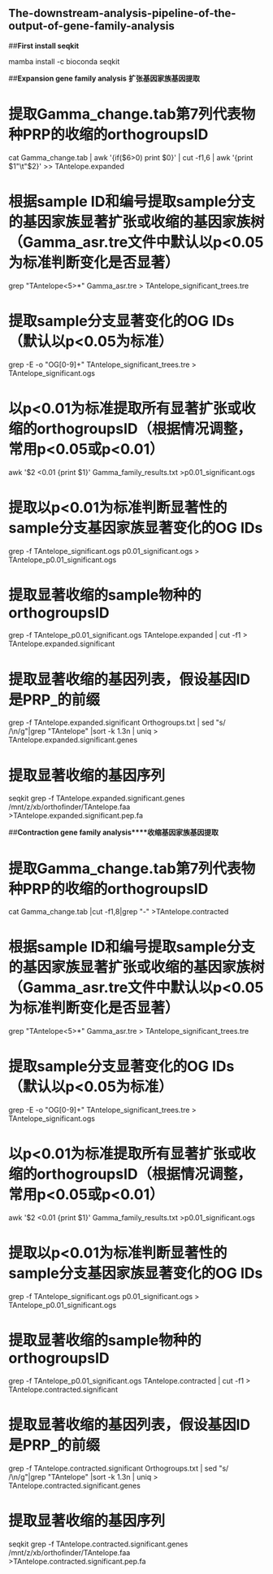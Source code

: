 ## **The-downstream-analysis-pipeline-of-the-output-of-gene-family-analysis**

##**First install seqkit**

mamba install -c bioconda seqkit

##**Expansion gene family analysis** **扩张基因家族基因提取**

# **提取Gamma_change.tab第7列代表物种PRP的收缩的orthogroupsID**
cat Gamma_change.tab | awk '{if($6>0) print $0}' | cut -f1,6 | awk '{print $1"\t"$2}' >> TAntelope.expanded

# **根据sample ID和编号提取sample分支的基因家族显著扩张或收缩的基因家族树（Gamma_asr.tre文件中默认以p<0.05为标准判断变化是否显著）**
grep "TAntelope<5>\*" Gamma_asr.tre > TAntelope_significant_trees.tre

# 提取sample分支显著变化的OG IDs （默认以p<0.05为标准）
grep -E -o "OG[0-9]+" TAntelope_significant_trees.tre > TAntelope_significant.ogs

# **以p<0.01为标准提取所有显著扩张或收缩的orthogroupsID（根据情况调整，常用p<0.05或p<0.01）**
awk '$2 <0.01 {print $1}' Gamma_family_results.txt >p0.01_significant.ogs

# **提取以p<0.01为标准判断显著性的sample分支基因家族显著变化的OG IDs**
grep -f TAntelope_significant.ogs p0.01_significant.ogs > TAntelope_p0.01_significant.ogs

# **提取显著收缩的sample物种的orthogroupsID**
grep -f TAntelope_p0.01_significant.ogs TAntelope.expanded | cut -f1 > TAntelope.expanded.significant

# **提取显著收缩的基因列表，假设基因ID是PRP_的前缀**
grep -f TAntelope.expanded.significant Orthogroups.txt | sed "s/ /\n/g"|grep "TAntelope" |sort -k 1.3n | uniq > TAntelope.expanded.significant.genes

# **提取显著收缩的基因序列**
seqkit grep -f TAntelope.expanded.significant.genes /mnt/z/xb/orthofinder/TAntelope.faa >TAntelope.expanded.significant.pep.fa

##**Contraction gene family analysis****收缩基因家族基因提取**

# **提取Gamma_change.tab第7列代表物种PRP的收缩的orthogroupsID**
cat Gamma_change.tab |cut -f1,8|grep "-" >TAntelope.contracted

# **根据sample ID和编号提取sample分支的基因家族显著扩张或收缩的基因家族树（Gamma_asr.tre文件中默认以p<0.05为标准判断变化是否显著）**
grep "TAntelope<5>\*" Gamma_asr.tre > TAntelope_significant_trees.tre

# **提取sample分支显著变化的OG IDs （默认以p<0.05为标准）**
grep -E -o "OG[0-9]+" TAntelope_significant_trees.tre > TAntelope_significant.ogs

# **以p<0.01为标准提取所有显著扩张或收缩的orthogroupsID（根据情况调整，常用p<0.05或p<0.01）**
awk '$2 <0.01 {print $1}' Gamma_family_results.txt >p0.01_significant.ogs

# **提取以p<0.01为标准判断显著性的sample分支基因家族显著变化的OG IDs**
grep -f TAntelope_significant.ogs p0.01_significant.ogs > TAntelope_p0.01_significant.ogs

# **提取显著收缩的sample物种的orthogroupsID**
grep -f TAntelope_p0.01_significant.ogs TAntelope.contracted | cut -f1 > TAntelope.contracted.significant

# **提取显著收缩的基因列表，假设基因ID是PRP_的前缀**
grep -f TAntelope.contracted.significant Orthogroups.txt | sed "s/ /\n/g"|grep "TAntelope" |sort -k 1.3n | uniq > TAntelope.contracted.significant.genes

# **提取显著收缩的基因序列**
seqkit grep -f TAntelope.contracted.significant.genes /mnt/z/xb/orthofinder/TAntelope.faa >TAntelope.contracted.significant.pep.fa
